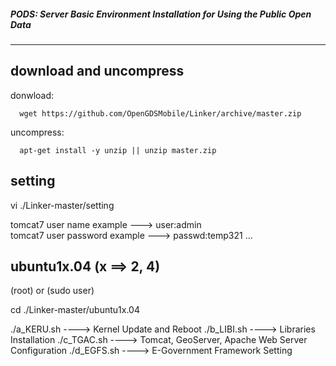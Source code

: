 ##### PODS: Server Basic Environment Installation for Using the Public Open Data
-------------------------


download and uncompress
----------

donwload:

      wget https://github.com/OpenGDSMobile/Linker/archive/master.zip

uncompress:

      apt-get install -y unzip || unzip master.zip


setting
----------

vi ./Linker-master/setting

tomcat7 user name example     ---> user:admin    
tomcat7 user password example ---> passwd:temp321
...


ubuntu1x.04 (x ==> 2, 4)
----------

(root) or (sudo user)

cd ./Linker-master/ubuntu1x.04

./a_KERU.sh ----> Kernel Update and Reboot
./b_LIBI.sh ----> Libraries Installation
./c_TGAC.sh ----> Tomcat, GeoServer, Apache Web Server Configuration
./d_EGFS.sh ----> E-Government Framework Setting
